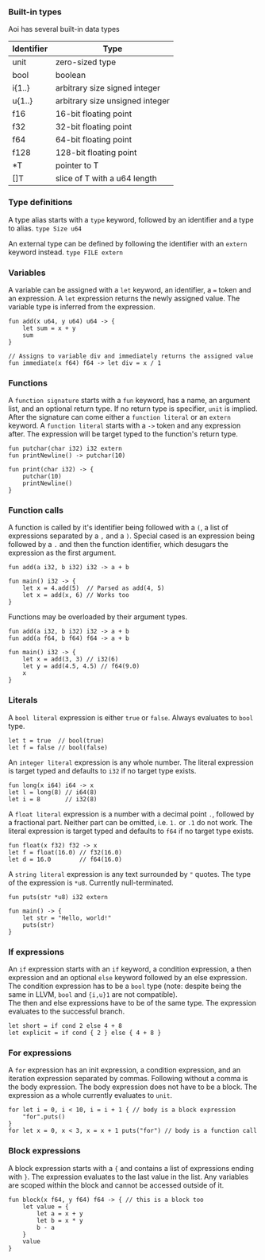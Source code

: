 ### Built-in types

Aoi has several built-in data types

Identifier | Type
--- | ---
unit | zero-sized type
bool | boolean
i{1..} | arbitrary size signed integer
u{1..} | arbitrary size unsigned integer
f16 | 16-bit floating point
f32 | 32-bit floating point
f64 | 64-bit floating point
f128 | 128-bit floating point
*T | pointer to T
[]T | slice of T with a u64 length

### Type definitions

A type alias starts with a `type` keyword, followed by an identifier and a type to alias.
`type Size u64`

An external type can be defined by following the identifier with an `extern` keyword instead.
`type FILE extern`

### Variables

A variable can be assigned with a `let` keyword, an identifier, a `=` token and an expression. A `let` expression returns the newly assigned value. The variable type is inferred from the expression.
```
fun add(x u64, y u64) u64 -> {
    let sum = x + y
    sum
}

// Assigns to variable div and immediately returns the assigned value
fun immediate(x f64) f64 -> let div = x / 1
```

### Functions

A `function signature` starts with a `fun` keyword, has a name, an argument list, and an optional return type. If no return type is specifier, `unit` is implied.  
After the signature can come either a `function literal` or an `extern` keyword. A `function literal` starts with a `->` token and any expression after. The expression will be target typed to the function's return type.  

```
fun putchar(char i32) i32 extern
fun printNewline() -> putchar(10)

fun print(char i32) -> {
    putchar(10)
    printNewline()
}
```

### Function calls

A function is called by it's identifier being followed with a `(`, a list of expressions separated by a `,` and a `)`. Special cased is an expression being followed by a `.` and then the function identifier, which desugars the expression as the first argument.

```
fun add(a i32, b i32) i32 -> a + b

fun main() i32 -> {
    let x = 4.add(5)  // Parsed as add(4, 5)
    let x = add(x, 6) // Works too
}
```

Functions may be overloaded by their argument types.

```
fun add(a i32, b i32) i32 -> a + b
fun add(a f64, b f64) f64 -> a + b

fun main() i32 -> {
    let x = add(3, 3) // i32(6)
    let y = add(4.5, 4.5) // f64(9.0)
    x
}
```

### Literals

A `bool literal` expression is either `true` or `false`. Always evaluates to `bool` type.

```
let t = true  // bool(true)
let f = false // bool(false)
```

An `integer literal` expression is any whole number. The literal expression is target typed and defaults to `i32` if no target type exists.

```
fun long(x i64) i64 -> x
let l = long(8) // i64(8)
let i = 8       // i32(8)
```


A `float literal` expression is a number with a decimal point `.`, followed by a fractional part. Neither part can be omitted, i.e. `1.` or `.1` do not work. The literal expression is target typed and defaults to `f64` if no target type exists.

```
fun float(x f32) f32 -> x
let f = float(16.0) // f32(16.0)
let d = 16.0        // f64(16.0)
```

A `string literal` expression is any text surrounded by `"` quotes. The type of the expression is `*u8`. Currently null-terminated.

```
fun puts(str *u8) i32 extern

fun main() -> {
    let str = "Hello, world!"
    puts(str)
}
```

### If expressions

An `if` expression starts with an `if` keyword, a condition expression, a then expression and an optional `else` keyword followed by an else expression.  
The condition expression has to be a `bool` type (note: despite being the same in LLVM, `bool` and `{i,u}1` are not compatible).  
The then and else expressions have to be of the same type. The expression evaluates to the successful branch.

```
let short = if cond 2 else 4 + 8
let explicit = if cond { 2 } else { 4 + 8 }
```

### For expressions

A `for` expression has an init expression, a condition expression, and an iteration expression separated by commas. Following without a comma is the body expression. The body expression does not have to be a block. The expression as a whole currently evaluates to `unit`.

```
for let i = 0, i < 10, i = i + 1 { // body is a block expression
    "for".puts()
}
for let x = 0, x < 3, x = x + 1 puts("for") // body is a function call
```

### Block expressions

A block expression starts with a `{` and contains a list of expressions ending with `}`. The expression evaluates to the last value in the list. Any variables are scoped within the block and cannot be accessed outside of it.
```
fun block(x f64, y f64) f64 -> { // this is a block too
    let value = {
        let a = x + y
        let b = x * y
        b - a
    }
    value
}
```

